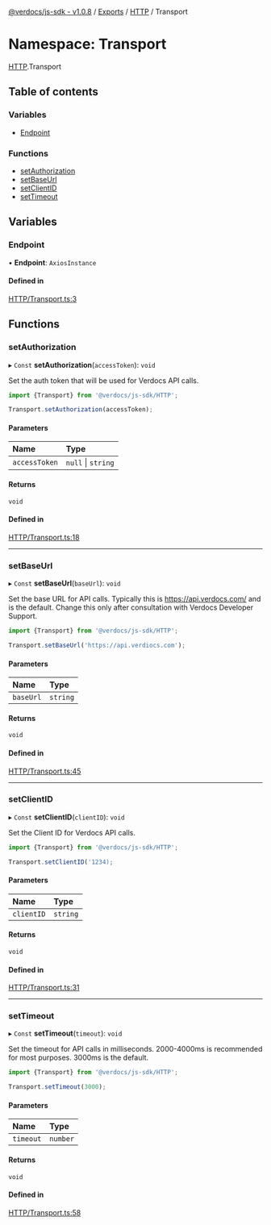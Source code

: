 [@verdocs/js-sdk - v1.0.8](../README.md) / [Exports](../modules.md) / [HTTP](HTTP.md) / Transport

# Namespace: Transport

[HTTP](HTTP.md).Transport

## Table of contents

### Variables

- [Endpoint](HTTP.Transport.md#endpoint)

### Functions

- [setAuthorization](HTTP.Transport.md#setauthorization)
- [setBaseUrl](HTTP.Transport.md#setbaseurl)
- [setClientID](HTTP.Transport.md#setclientid)
- [setTimeout](HTTP.Transport.md#settimeout)

## Variables

### Endpoint

• **Endpoint**: `AxiosInstance`

#### Defined in

[HTTP/Transport.ts:3](https://github.com/Verdocs/js-sdk/blob/main/src/HTTP/Transport.ts#L3)

## Functions

### setAuthorization

▸ `Const` **setAuthorization**(`accessToken`): `void`

Set the auth token that will be used for Verdocs API calls.

```typescript
import {Transport} from '@verdocs/js-sdk/HTTP';

Transport.setAuthorization(accessToken);
```

#### Parameters

| Name | Type |
| :------ | :------ |
| `accessToken` | ``null`` \| `string` |

#### Returns

`void`

#### Defined in

[HTTP/Transport.ts:18](https://github.com/Verdocs/js-sdk/blob/main/src/HTTP/Transport.ts#L18)

___

### setBaseUrl

▸ `Const` **setBaseUrl**(`baseUrl`): `void`

Set the base URL for API calls. Typically this is https://api.verdocs.com/ and is the default. Change this only after consultation
with Verdocs Developer Support.

```typescript
import {Transport} from '@verdocs/js-sdk/HTTP';

Transport.setBaseUrl('https://api.verdiocs.com');
```

#### Parameters

| Name | Type |
| :------ | :------ |
| `baseUrl` | `string` |

#### Returns

`void`

#### Defined in

[HTTP/Transport.ts:45](https://github.com/Verdocs/js-sdk/blob/main/src/HTTP/Transport.ts#L45)

___

### setClientID

▸ `Const` **setClientID**(`clientID`): `void`

Set the Client ID for Verdocs API calls.

```typescript
import {Transport} from '@verdocs/js-sdk/HTTP';

Transport.setClientID('1234);
```

#### Parameters

| Name | Type |
| :------ | :------ |
| `clientID` | `string` |

#### Returns

`void`

#### Defined in

[HTTP/Transport.ts:31](https://github.com/Verdocs/js-sdk/blob/main/src/HTTP/Transport.ts#L31)

___

### setTimeout

▸ `Const` **setTimeout**(`timeout`): `void`

Set the timeout for API calls in milliseconds. 2000-4000ms is recommended for most purposes. 3000ms is the default.

```typescript
import {Transport} from '@verdocs/js-sdk/HTTP';

Transport.setTimeout(3000);
```

#### Parameters

| Name | Type |
| :------ | :------ |
| `timeout` | `number` |

#### Returns

`void`

#### Defined in

[HTTP/Transport.ts:58](https://github.com/Verdocs/js-sdk/blob/main/src/HTTP/Transport.ts#L58)
